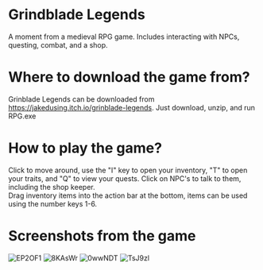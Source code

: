 # Grindblade Legends
A moment from a medieval RPG game.  Includes interacting with NPCs, questing, combat, and a shop.

# Where to download the game from?
Grinblade Legends can be downloaded from https://jakedusing.itch.io/grinblade-legends.  Just download, unzip, and run RPG.exe

# How to play the game?
Click to move around, use the "I" key to open your inventory, "T" to open your traits, and "Q" to view your quests.  Click on NPC's to talk to them, including the shop keeper.  
Drag inventory items into the action bar at the bottom, items can be used using the number keys 1-6.

# Screenshots from the game
![EP2OF1](https://github.com/jakedusing/GrindbladeLegends/assets/132010022/f7ee903c-46d2-4cca-abc5-0fcf7c3a09fc)
![8KAsWr](https://github.com/jakedusing/GrindbladeLegends/assets/132010022/e4c903d9-47bc-40d4-8aa8-4d2178928218)
![0wwNDT](https://github.com/jakedusing/GrindbladeLegends/assets/132010022/70cc43dd-a1da-48cc-835c-0f93733dc233)
![TsJ9zl](https://github.com/jakedusing/GrindbladeLegends/assets/132010022/d684f510-deae-497d-a644-7498c75b9123)
